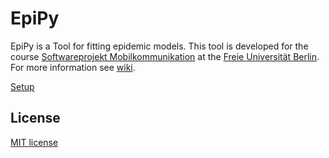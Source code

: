 # EpiPy
EpiPy is a Tool for fitting epidemic models. This tool is developed for the course [Softwareprojekt Mobilkommunikation][1] at the [Freie Universität Berlin][2]. For more information see [wiki][3].

[Setup](https://github.com/ckaus/EpiPy/wiki/4.-Setup)

## License
[MIT license][7]

[1]: http://www.mi.fu-berlin.de/inf/groups/ag-tech/teaching/2015-16_WS/P_19308912_Softwareprojekt_Mobilkommunikation/index.html "Course"
[2]: http://www.fu-berlin.de/en/index.html "FU Berlin"
[3]: https://github.com/ckaus/EpiPy/wiki "wiki"
[7]: https://github.com/ckaus/EpiPy/blob/master/LICENSE "MIT license"
